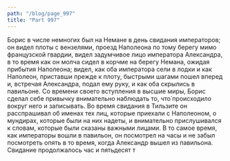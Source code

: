 ```yaml
---
path: "/blog/page_997"
title: "Part 997"
---
```


Борис в числе немногих был на Немане в день свидания императоров; он видел плоты с вензелями, проезд Наполеона по тому берегу мимо французской гвардии, видел задумчивое лицо императора Александра, в то время как он молча сидел в корчме на берегу Немана, ожидая прибытия Наполеона; видел, как оба императора сели в лодки и как Наполеон, приставши прежде к плоту, быстрыми шагами пошел вперед и, встречая Александра, подал ему руку, и как оба скрылись в павильоне. Со времени своего вступления в высшие миры, Борис сделал себе привычку внимательно наблюдать то, что́ происходило вокруг него и записывать. Во время свидания в Тильзите он расспрашивал об именах тех лиц, которые приехали с Наполеоном, о мундирах, которые были на них надеты, и внимательно прислушивался к словам, которые были сказаны важными лицами. В то самое время, как императоры вошли в павильон, он посмотрел на часы и не забыл посмотреть опять в то время, когда Александр вышел из павильона. Свидание продолжалось час и пятьдесят т
